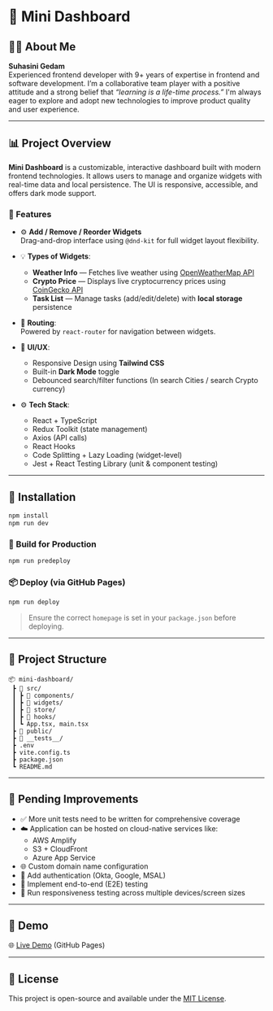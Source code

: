 # 🧩 Mini Dashboard

## 👩‍💻 About Me

**Suhasini Gedam**  
Experienced frontend developer with 9+ years of expertise in frontend and software development. I’m a collaborative team player with a positive attitude and a strong belief that _“learning is a life-time process.”_ I'm always eager to explore and adopt new technologies to improve product quality and user experience.

---

## 📊 Project Overview

**Mini Dashboard** is a customizable, interactive dashboard built with modern frontend technologies. It allows users to manage and organize widgets with real-time data and local persistence. The UI is responsive, accessible, and offers dark mode support.

### 🧱 Features

- ⚙️ **Add / Remove / Reorder Widgets**  
  Drag-and-drop interface using `@dnd-kit` for full widget layout flexibility.

- 💡 **Types of Widgets**:
  - **Weather Info** — Fetches live weather using [OpenWeatherMap API](https://openweathermap.org/api)
  - **Crypto Price** — Displays live cryptocurrency prices using [CoinGecko API](https://www.coingecko.com/)
  - **Task List** — Manage tasks (add/edit/delete) with **local storage** persistence

- 🧭 **Routing**:  
  Powered by `react-router` for navigation between widgets.

- 🎨 **UI/UX**:
  - Responsive Design using **Tailwind CSS**
  - Built-in **Dark Mode** toggle
  - Debounced search/filter functions (In search Cities / search Crypto currency)

- ⚙️ **Tech Stack**:
  - React + TypeScript
  - Redux Toolkit (state management)
  - Axios (API calls)
  - React Hooks
  - Code Splitting + Lazy Loading (widget-level)
  - Jest + React Testing Library (unit & component testing)

---

## 🚀 Installation

```bash
npm install
npm run dev
```

### 🔨 Build for Production

```bash
npm run predeploy
```

### 📦 Deploy (via GitHub Pages)

```bash
npm run deploy
```

> Ensure the correct `homepage` is set in your `package.json` before deploying.

---

## 📁 Project Structure

```
📦 mini-dashboard/
 ┣ 📂 src/
 ┃ ┣ 📂 components/
 ┃ ┣ 📂 widgets/
 ┃ ┣ 📂 store/
 ┃ ┣ 📂 hooks/
 ┃ ┗ App.tsx, main.tsx
 ┣ 📂 public/
 ┣ 📂 __tests__/
 ┣ .env
 ┣ vite.config.ts
 ┣ package.json
 ┗ README.md
```

---

## 🔧 Pending Improvements

- ✅ More unit tests need to be written for comprehensive coverage
- ☁️ Application can be hosted on cloud-native services like:
  - AWS Amplify
  - S3 + CloudFront
  - Azure App Service
- 🌐 Custom domain name configuration
- 🔐 Add authentication (Okta, Google, MSAL)
- 🧪 Implement end-to-end (E2E) testing
- 📱 Run responsiveness testing across multiple devices/screen sizes

---

## 📌 Demo

🌐 [Live Demo](https://suhasinigedam.github.io/dashboard/) (GitHub Pages)

---

## 📝 License

This project is open-source and available under the [MIT License](LICENSE).
